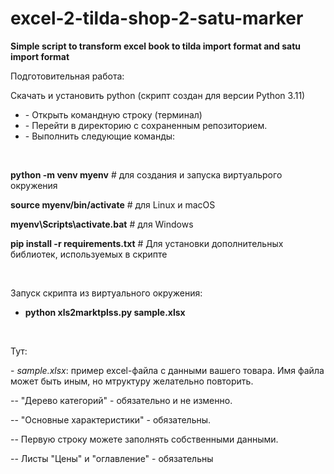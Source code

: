 # excel-2-tilda-shop-2-satu-marker
<b>Simple script to transform excel book to tilda import format and satu import format</b>

<p>Подготовительная работа:
<p>Скачать и установить python (скрипт создан для версии Python 3.11)
<ul>
  <li>- Открыть командную строку (терминал)</li>
  <li>- Перейти в директорию с сохраненным репозиторием.</li>
  <li>- Выполнить следующие команды:</li>
</ul>
<br>
<p><b>python -m venv myenv</b>       # для создания и запуска виртуальрого окружения</p>
<p><b>source myenv/bin/activate</b>  # для Linux и macOS</p>
<p><b>myenv\Scripts\activate.bat</b>     # для Windows</p>
<p><b>pip install -r requirements.txt</b> # Для установки дополнительных библиотек, используемых в скрипте</p>
<br>
<p>Запуск скрипта из виртуального окружения:</p>
<ul><li><b>python xls2marktplss.py sample.xlsx</b></li></ul>
<br>
<p>Тут:</p>
<p>- <i>sample.xlsx</i>: пример excel-файла c данными вашего товара. Имя файла может быть иным, но мтруктуру желательно повторить.</p>
<p>-- "Дерево категорий" - обязательно и не изменно.</p>
<p>-- "Основные характеристики" - обязательны.</p>
<p>-- Первую строку можете заполнять собственными данными.</p>
<p>-- Листы "Цены" и "оглавление" - обязательны</p>
